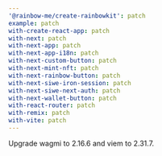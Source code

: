 ```yaml
---
'@rainbow-me/create-rainbowkit': patch
example: patch
with-create-react-app: patch
with-next: patch
with-next-app: patch
with-next-app-i18n: patch
with-next-custom-button: patch
with-next-mint-nft: patch
with-next-rainbow-button: patch
with-next-siwe-iron-session: patch
with-next-siwe-next-auth: patch
with-next-wallet-button: patch
with-react-router: patch
with-remix: patch
with-vite: patch
---
```

Upgrade wagmi to 2.16.6 and viem to 2.31.7.
